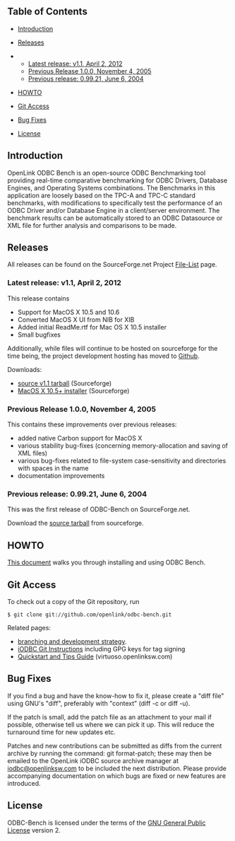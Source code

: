 <div id="content" class="topic-text" data-wv="http://www.openlinksw.com/Virtuoso/WikiV/" data-vi="http://www.openlinksw.com/virtuoso/xslt/" data-ie="http://www.openlinksw.com/Virtuoso/InclEng/" data-fn2="http://www.w3.org/2004/07/xpath-functions" data-xmlns="http://www.w3.org/1999/xhtml">

<div class="MACRO_TOC">

## Table of Contents

  - [Introduction](#Introduction)

  - [Releases](#Releases)

  -   - [Latest release: v1.1, April 2,
        2012](#Latest%20release%3A%20v1.1%2C%20April%202%2C%202012)
      - [Previous Release 1.0.0, November 4,
        2005](#Previous%20Release%201.0.0%2C%20November%204%2C%202005)
      - [Previous release: 0.99.21, June 6,
        2004](#Previous%20release%3A%200.99.21%2C%20June%206%2C%202004)

  - [HOWTO](#HOWTO)

  - [Git Access](#Git%20Access)

  - [Bug Fixes](#Bug%20Fixes)

  - [License](#License)

</div>

## <span id="Introduction"></span> Introduction

OpenLink ODBC Bench is an open-source ODBC Benchmarking tool providing
real-time comparative benchmarking for ODBC Drivers, Database Engines,
and Operating Systems combinations. The Benchmarks in this application
are loosely based on the TPC-A and TPC-C standard benchmarks, with
modifications to specifically test the performance of an ODBC Driver
and/or Database Engine in a client/server environment. The benchmark
results can be automatically stored to an ODBC Datasource or XML file
for further analysis and comparisons to be made.

## <span id="Releases"></span> Releases

All releases can be found on the SourceForge.net Project
[File-List](http://sourceforge.net/project/showfiles.php?group_id=90508)
page.

### <span id="Latest%20release%3A%20v1.1%2C%20April%202%2C%202012"></span> Latest release: v1.1, April 2, 2012

This release contains

  - Support for MacOS X 10.5 and 10.6
  - Converted MacOS X UI from NIB for XIB
  - Added initial ReadMe.rtf for Mac OS X 10.5 installer
  - Small bugfixes

Additionally, while files will continue to be hosted on sourceforge for
the time being, the project development hosting has moved to
[Github](https://github.com/openlink/odbc-bench).

Downloads:

  - [source v1.1
    tarball](http://sourceforge.net/projects/odbc-bench/files/odbc-bench/1.1/odbc-bench-1.1.tar.gz/download)
    (Sourceforge)
  - [MacOS X 10.5+
    installer](http://sourceforge.net/projects/odbc-bench/files/odbc-bench/1.1/ODBC-Bench-1.1-MacOSX-10.5-Universal.dmg/download)
    (Sourceforge)

### <span id="Previous%20Release%201.0.0%2C%20November%204%2C%202005"></span> Previous Release 1.0.0, November 4, 2005

This contains these improvements over previous releases:

  - added native Carbon support for MacOS X
  - various stability bug-fixes (concerning memory-allocation and saving
    of XML files)
  - various bug-fixes related to file-system case-sensitivity and
    directories with spaces in the name
  - documentation improvements

### <span id="Previous%20release%3A%200.99.21%2C%20June%206%2C%202004"></span> Previous release: 0.99.21, June 6, 2004

This was the first release of ODBC-Bench on SourceForge.net.

Download the [source
tarball](http://prdownloads.sourceforge.net/odbc-bench/odbc-bench-0.99.21.tar.gz?download)
from sourceforge.

## <span id="HOWTO"></span> HOWTO

[This
document](https://www.iodbc.org/dataspace/iodbc/wiki/iodbcWiki/ODBCBenchHOWTO)
walks you through installing and using ODBC Bench.

## <span id="Git%20Access"></span>Git Access

To check out a copy of the Git repository, run

    $ git clone git://github.com/openlink/odbc-bench.git

Related pages:

  - [branching and development
    strategy](https://www.iodbc.org/dataspace/iodbc/wiki/iodbcWiki/GitStrategy).
  - [iODBC Git
    Instructions](https://www.iodbc.org/dataspace/iodbc/wiki/iodbcWiki/GitSource)
    including GPG keys for tag signing
  - [Quickstart and Tips
    Guide](http://virtuoso.openlinksw.com/dataspace/dav/wiki/Main/GitQuickstartTips)
    (virtuoso.openlinksw.com)

## <span id="Bug%20Fixes"></span> Bug Fixes

If you find a bug and have the know-how to fix it, please create a "diff
file" using GNU's "diff", preferably with "context" (diff -c or diff
-u).

If the patch is small, add the patch file as an attachment to your mail
if possible, otherwise tell us where we can pick it up. This will reduce
the turnaround time for new updates etc.

Patches and new contributions can be submitted as diffs from the current
archive by running the command: <span class="c1">git
format-patch</span>; these may then be emailed to the OpenLink iODBC
source archive manager at iodbc@openlinksw.com to be included the next
distribution. Please provide accompanying documentation on which bugs
are fixed or new features are introduced.

## <span id="License"></span> License

ODBC-Bench is licensed under the terms of the [GNU General Public
License](http://www.gnu.org/licenses/gpl.html) version 2.

</div>
